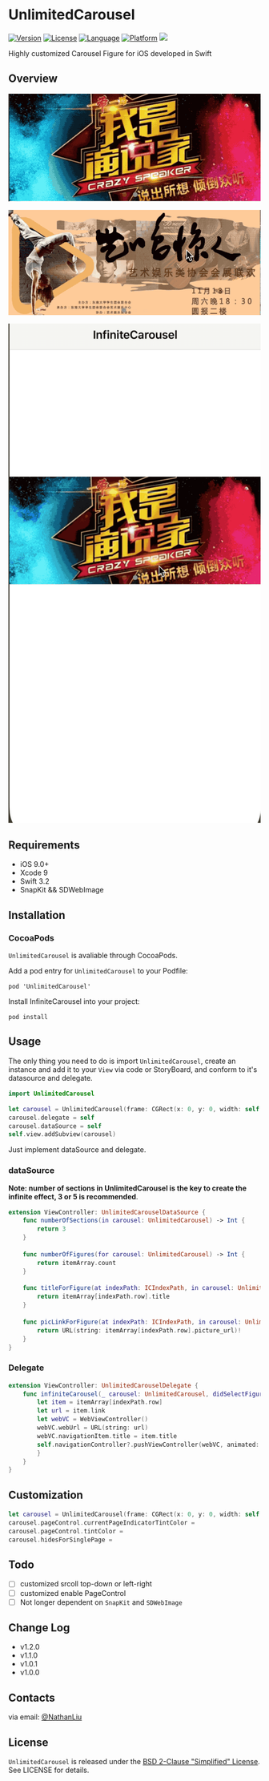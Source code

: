 # UnlimitedCarousel

[![Version](https://img.shields.io/cocoapods/v/UnlimitedCarousel.svg?style=flat)](http://cocoapods.org/pods/UnlimitedCarousel)
[![License](https://img.shields.io/cocoapods/l/UnlimitedCarousel.svg?style=flat)](http://cocoapods.org/pods/UnlimitedCarousel)
[![Language](https://img.shields.io/badge/language-Swift-orange.svg?style=flat)]()
[![Platform](https://img.shields.io/cocoapods/p/UnlimitedCarousel.svg?style=flat)](http://cocoapods.org/pods/UnlimitedCarousel)
[![](https://img.shields.io/github/stars/WhatTheNathan/UnlimitedCarousel.svg?style=social&label=Star)](#)


Highly customized Carousel Figure for iOS developed in Swift

## Overview

![overview_1](Resources/overview_1.gif)

![overview_2](Resources/overview_2.gif)

![overview_3](Resources/overview_3.gif)

## Requirements

* iOS 9.0+
* Xcode 9
* Swift 3.2
* SnapKit && SDWebImage

## Installation

### CocoaPods

`UnlimitedCarousel` is avaliable through CocoaPods. 

Add a pod entry for `UnlimitedCarousel` to your Podfile:

```
pod 'UnlimitedCarousel'
```

Install InfiniteCarousel into your project:

```
pod install
```

## Usage

The only thing you need to do is import `UnlimitedCarousel`, create an instance and add it to your `View` via code or StoryBoard, and conform to it's datasource and delegate.

```swift
import UnlimitedCarousel
```

```swift
let carousel = UnlimitedCarousel(frame: CGRect(x: 0, y: 0, width: self.view.frame.width, height: 160))
carousel.delegate = self
carousel.dataSource = self
self.view.addSubview(carousel)
```

Just implement dataSource and delegate.

### dataSource

**Note: number of sections in UnlimitedCarousel is the key to create the infinite effect, 3 or 5 is recommended**.

```swift
extension ViewController: UnlimitedCarouselDataSource {
    func numberOfSections(in carousel: UnlimitedCarousel) -> Int {
        return 3
    }
    
    func numberOfFigures(for carousel: UnlimitedCarousel) -> Int {
        return itemArray.count
    }
    
    func titleForFigure(at indexPath: ICIndexPath, in carousel: UnlimitedCarousel) -> String {
        return itemArray[indexPath.row].title
    }
    
    func picLinkForFigure(at indexPath: ICIndexPath, in carousel: UnlimitedCarousel) -> URL {
        return URL(string: itemArray[indexPath.row].picture_url)!
    }
}
```

### Delegate

```swift
extension ViewController: UnlimitedCarouselDelegate {
    func infiniteCarousel(_ carousel: UnlimitedCarousel, didSelectFigureAt indexPath: ICIndexPath) {
        let item = itemArray[indexPath.row]
        let url = item.link
        let webVC = WebViewController()
        webVC.webUrl = URL(string: url)
        webVC.navigationItem.title = item.title
        self.navigationController?.pushViewController(webVC, animated: true)
        }
    }
}
```

## Customization

```swift
let carousel = UnlimitedCarousel(frame: CGRect(x: 0, y: 0, width: self.view.frame.width, height: 160))
carousel.pageControl.currentPageIndicatorTintColor = 
carousel.pageControl.tintColor = 
carousel.hidesForSinglePage = 
```

## Todo

- [ ] customized srcoll top-down or left-right
- [ ] customized enable PageControl
- [ ] Not longer dependent on `SnapKit` and `SDWebImage`

## Change Log

* v1.2.0
* v1.1.0
* v1.0.1
* v1.0.0

## Contacts

via email: [@NathanLiu](http://nathanliuyolo@gmail.com)

## License

`UnlimitedCarousel` is released under the [BSD 2-Clause "Simplified" License](LICENSE). See LICENSE for details.